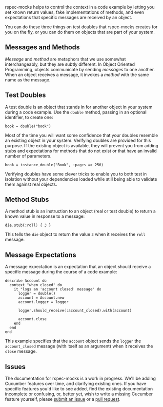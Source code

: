 rspec-mocks helps to control the context in a code example by letting you set
known return values, fake implementations of methods, and even expectations
that specific messages are received by an object.

You can do these three things on test doubles that rspec-mocks creates for you
on the fly, or you can do them on objects that are part of your system.

## Messages and Methods

_Message_ and _method_ are metaphors that we use somewhat interchangeably, but
they are subtly different.  In Object Oriented Programming, objects communicate
by sending _messages_ to one another. When an object receives a message, it
invokes a _method_ with the same name as the message.

## Test Doubles

A test double is an object that stands in for another object in your system
during a code example. Use the `double` method, passing in an optional identifier, to create one:

    book = double("book")

Most of the time you will want some confidence that your doubles resemble an
existing object in your system. Verifying doubles are provided for this
purpose. If the existing object is available, they will prevent you from adding
stubs and expectations for methods that do not exist or that have an invalid
number of parameters.

    book = instance_double("Book", :pages => 250)

Verifying doubles have some clever tricks to enable you to both test in
isolation without your dependencies loaded while still being able to validate
them against real objects.

## Method Stubs

A method stub is an instruction to an object (real or test double) to return a
known value in response to a message:

    die.stub(:roll) { 3 }

This tells the `die` object to return the value `3` when it receives the `roll`
message.

## Message Expectations

A message expectation is an expectation that an object should receive a
specific message during the course of a code example:

    describe Account do
      context "when closed" do
        it "logs an 'account closed' message" do
          logger = double()
          account = Account.new
          account.logger = logger

          logger.should_receive(:account_closed).with(account)

          account.close
        end
      end
    end

This example specifies that the `account` object sends the `logger` the
`account_closed` message (with itself as an argument) when it receives the
`close` message.

## Issues

The documentation for rspec-mocks is a work in progress. We'll be adding
Cucumber features over time, and clarifying existing ones.  If you have
specific features you'd like to see added, find the existing documentation
incomplete or confusing, or, better yet, wish to write a missing Cucumber
feature yourself, please [submit an
issue](http://github.com/rspec/rspec-mocks/issues) or a [pull
request](http://github.com/rspec/rspec-mocks).

